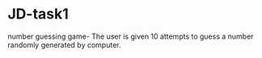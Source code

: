 # JD-task1
number guessing game- The user is given 10 attempts to guess a number randomly generated by computer.
